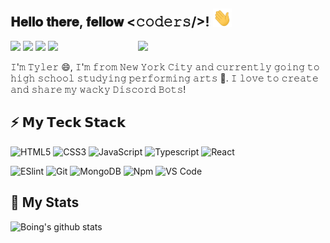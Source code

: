 <h2> 𝐇𝐞𝐥𝐥𝐨 𝐭𝐡𝐞𝐫𝐞, 𝐟𝐞𝐥𝐥𝐨𝐰 <𝚌𝚘𝚍𝚎𝚛𝚜/>! <img src="https://raw.githubusercontent.com/ABSphreak/ABSphreak/master/gifs/Hi.gif" width="30px"></h2>

<img align='right' src='https://i.imgur.com/Yrx6AFw.png' width='300'>

[![](https://img.shields.io/badge/-@tylerlo_-833ab4?style=flat-square&labelColor=833ab4&logo=instagram&logoColor=white)](https://www.instagram.com/tylerlo_)
[![](https://img.shields.io/badge/-@ImBoing-%23181717?style=flat-square&logo=github)](https://github.com/ImBoing)
[![](https://img.shields.io/badge/-Boing-1d954?style=flat-square&labelColor=1d954&logo=spotify&logoColor=white)](https://open.spotify.com/user/wzbm5w4w09q6a6chqv9ihp4ir)
[![](https://img.shields.io/badge/-mailtylerlo@gmail.com-c14438?style=flat-square&logo=Gmail&logoColor=white&link=mailto:mailtylerlo@gmail.com)](mailto:mailtylerlo@gmail.com)

𝙸'𝚖 𝚃𝚢𝚕𝚎𝚛 😄, 𝙸'𝚖 𝚏𝚛𝚘𝚖 𝙽𝚎𝚠 𝚈𝚘𝚛𝚔 𝙲𝚒𝚝𝚢 𝚊𝚗𝚍 𝚌𝚞𝚛𝚛𝚎𝚗𝚝𝚕𝚢 𝚐𝚘𝚒𝚗𝚐 𝚝𝚘 𝚑𝚒𝚐𝚑 𝚜𝚌𝚑𝚘𝚘𝚕
𝚜𝚝𝚞𝚍𝚢𝚒𝚗𝚐 𝚙𝚎𝚛𝚏𝚘𝚛𝚖𝚒𝚗𝚐 𝚊𝚛𝚝𝚜 🕺. 𝙸 𝚕𝚘𝚟𝚎 𝚝𝚘 𝚌𝚛𝚎𝚊𝚝𝚎 𝚊𝚗𝚍 𝚜𝚑𝚊𝚛𝚎 𝚖𝚢 𝚠𝚊𝚌𝚔𝚢 𝙳𝚒𝚜𝚌𝚘𝚛𝚍 𝙱𝚘𝚝𝚜! 

## ⚡ 𝗠𝘆 𝗧𝗲𝗰𝗸 𝗦𝘁𝗮𝗰𝗸
![HTML5](https://img.shields.io/badge/-HTML5-%23E44D27?style=flat-square&logo=html5&logoColor=ffffff)
![CSS3](https://img.shields.io/badge/-CSS3-%231572B6?style=flat-square&logo=css3)
![JavaScript](https://img.shields.io/badge/-JavaScript-%23F7DF1C?style=flat-square&logo=javascript&logoColor=000000&labelColor=%23F7DF1C&color=%23FFCE5A)
![Typescript](https://img.shields.io/badge/-Typescript-007acc?style=flat-square&labelColor=007acc&logo=typescript&logoColor=white)
![React](https://img.shields.io/badge/-React-%23282C34?style=flat-square&logo=react)

![ESlint](https://img.shields.io/badge/-ESLint-%234B32C3?style=flat-square&logo=eslint)
![Git](https://img.shields.io/badge/-Git-%23F05032?style=flat-square&logo=git&logoColor=%23ffffff)
![MongoDB](https://camo.githubusercontent.com/767fd7b1a80de584bc961ce9ab515c6cc07bb0ad/68747470733a2f2f696d672e736869656c64732e696f2f62616467652f2d4d6f6e676f44422d626c61636b3f7374796c653d666c61742d737175617265266c6f676f3d6d6f6e676f6462)
![Npm](https://img.shields.io/badge/-Npm-cb3837?style=flat-square&labelColor=cb3837&logo=NPM&logoColor=white)
![VS Code](https://img.shields.io/badge/-VSCode-%23007ACC?style=flat-square&logo=visual-studio-code)

## 🧠 My Stats
![Boing's github stats](https://github-readme-stats.vercel.app/api?username=ImBoing&show_icons=true&theme=drakula)

